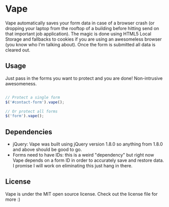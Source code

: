 Vape
====

Vape automatically saves your form data in case of a browser crash (or dropping your laptop from the rooftop of a building before hitting send on that important job application). The magic is done using HTML5 Local Storage and fallbacks to cookies if you are using an awesomeless browser (you know who I'm talking about). Once the form is submitted all data is cleared out.


## Usage

Just pass in the forms you want to protect and you are done! Non-intrusive awesomeness.

```javascript

// Protect a single form
$('#contact-form').vape();

// Or protect all forms
$('form').vape();

```


## Dependencies

* jQuery: Vape was built using jQuery version 1.8.0 so anything from 1.8.0 and above should be good to go.
* Forms need to have IDs: this is a weird "dependency" but right now Vape depends on a form ID in order to accurately save and restore data. I promise I will work on eliminating this just hang in there.


## License

Vape is under the MIT open source license. Check out the license file for more :)

